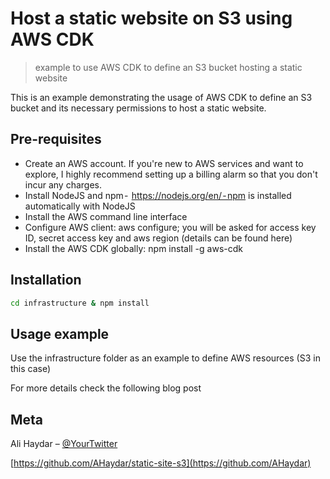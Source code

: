 # Host a static website on S3 using AWS CDK

> example to use AWS CDK to define an S3 bucket hosting a static website

This is an example demonstrating the usage of AWS CDK to define an S3 bucket and its necessary permissions to host a static website.

## Pre-requisites

- Create an AWS account. If you're new to AWS services and want to explore, I highly recommend setting up a billing alarm so that you don't incur any charges.
- Install NodeJS and npm -  https://nodejs.org/en/ - npm is installed automatically with NodeJS
- Install the AWS command line interface
- Configure AWS client: aws configure; you will be asked for access key ID, secret access key and aws region (details can be found here)
- Install the AWS CDK globally: npm install -g aws-cdk

## Installation

```sh
cd infrastructure & npm install
```

## Usage example

Use the infrastructure folder as an example to define AWS resources (S3 in this case)

For more details check the following blog post

## Meta

Ali Haydar – [@YourTwitter](https://twitter.com/dbader_org)

[https://github.com/AHaydar/static-site-s3](https://github.com/AHaydar)
